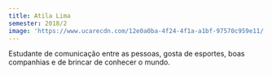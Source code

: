 ```yaml
---
title: Atila Lima
semester: 2018/2
image: 'https://www.ucarecdn.com/12e0a0ba-4f24-4f1a-a1bf-97570c959e11/'
---
```

Estudante de comunicação entre as pessoas, gosta de esportes, boas companhias e de brincar de conhecer o mundo.
